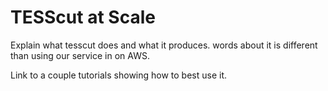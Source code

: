 # TESScut at Scale

Explain what tesscut does and what it produces.
words about it is different than using our service in on AWS.

Link to a couple tutorials showing how to best use it.